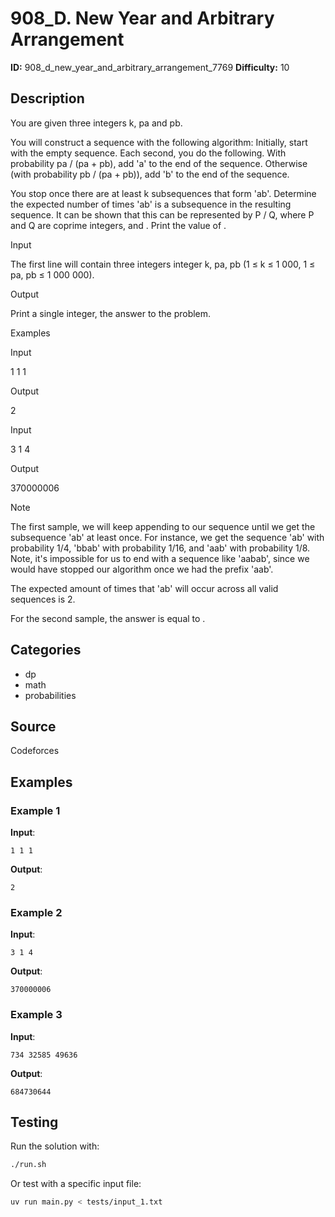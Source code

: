 # 908_D. New Year and Arbitrary Arrangement

**ID:** 908_d_new_year_and_arbitrary_arrangement_7769
**Difficulty:** 10

## Description

You are given three integers k, pa and pb.

You will construct a sequence with the following algorithm: Initially, start with the empty sequence. Each second, you do the following. With probability pa / (pa + pb), add 'a' to the end of the sequence. Otherwise (with probability pb / (pa + pb)), add 'b' to the end of the sequence.

You stop once there are at least k subsequences that form 'ab'. Determine the expected number of times 'ab' is a subsequence in the resulting sequence. It can be shown that this can be represented by P / Q, where P and Q are coprime integers, and <image>. Print the value of <image>.

Input

The first line will contain three integers integer k, pa, pb (1 ≤ k ≤ 1 000, 1 ≤ pa, pb ≤ 1 000 000).

Output

Print a single integer, the answer to the problem.

Examples

Input

1 1 1


Output

2


Input

3 1 4


Output

370000006

Note

The first sample, we will keep appending to our sequence until we get the subsequence 'ab' at least once. For instance, we get the sequence 'ab' with probability 1/4, 'bbab' with probability 1/16, and 'aab' with probability 1/8. Note, it's impossible for us to end with a sequence like 'aabab', since we would have stopped our algorithm once we had the prefix 'aab'. 

The expected amount of times that 'ab' will occur across all valid sequences is 2. 

For the second sample, the answer is equal to <image>.

## Categories

- dp
- math
- probabilities

## Source

Codeforces

## Examples

### Example 1

**Input**:
```
1 1 1
```

**Output**:
```
2
```

### Example 2

**Input**:
```
3 1 4
```

**Output**:
```
370000006
```

### Example 3

**Input**:
```
734 32585 49636
```

**Output**:
```
684730644
```


## Testing

Run the solution with:

```bash
./run.sh
```

Or test with a specific input file:

```bash
uv run main.py < tests/input_1.txt
```
